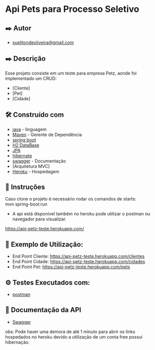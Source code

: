 # Api Pets para Processo Seletivo

## ✒️ Autor
*  suelitondeoliveira@gmail.com

## ✒️ Descrição
Esse projeto consiste em um teste para empresa Petz, aonde foi implementado um CRUD:
* [Cliente]
* [Pet]
* [Cidade]


## 🛠️ Construído com

* [java](https://www.oracle.com/java/technologies/javase-jdk11-downloads.html) - linguagem
* [Maven](https://maven.apache.org/) - Gerente de Dependência
* [spring boot](https://spring.io/projects/spring-boot)
* [H2 DataBase](https://www.h2database.com/html/main.html)
* [JPA](https://spring.io/projects/spring-data-jpa)
* [hibernate](https://hibernate.org/)
* [swagger](https://swagger.io/) - Documentação
* [Arquitetura MVC]
* [Heroku](https://api-petz-teste.herokuapp.com/) - Hospedagem

## 📄 Instruções
Caso clone o projeto é necessário rodar os comandos de starts:
<br>
mvn spring-boot:run
<br>
* A api está disponível também no heroku pode utilizar o postman ou navegador para visualizar.

https://api-petz-teste.herokuapp.com/
<br>
## 📄 Exemplo de Utilização:
* End Point Cliente:
https://api-petz-teste.herokuapp.com/clientes
* End Point Cidade:
https://api-petz-teste.herokuapp.com/cidades
* End Point Pet:
https://api-petz-teste.herokuapp.com/pets

## ⚙️ Testes Executados com:

* [postman](https://www.postman.com/)


## 📄 Documentação da API

* [Swagger](https://api-petz-teste.herokuapp.com/swagger-ui.html)


obs: Pode haver uma demora de até 1 minuto para abrir os links hospedados no heroku devido a utilização de um conta free possui hibernação.


